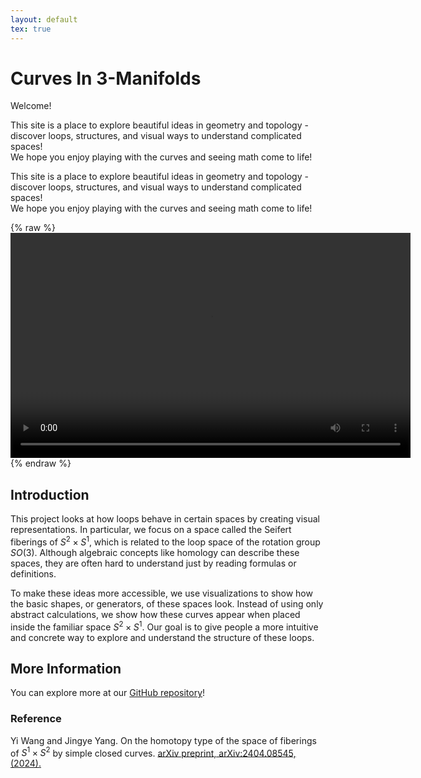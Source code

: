 ```yaml
---
layout: default
tex: true
---
```


# Curves In 3-Manifolds

Welcome!  


This site is a place to explore beautiful ideas in geometry and topology - discover loops, structures, and visual ways to understand complicated spaces!  
We hope you enjoy playing with the curves and seeing math come to life!

This site is a place to explore beautiful ideas in geometry and topology - discover loops, structures, and visual ways to understand complicated spaces!  
We hope you enjoy playing with the curves and seeing math come to life!



{% raw %}
<video width="640" height="360" controls>
  <source src="assets/animation_final.mp4" type="video/mp4">
  Your browser does not support the video tag.
</video>
{% endraw %}

## Introduction

This project looks at how loops behave in certain spaces by creating visual representations.
In particular, we focus on a space called the Seifert fiberings of $S^2 \times S^1$, which is related to the loop space of the rotation group $SO(3)$.
Although algebraic concepts like homology can describe these spaces, they are often hard to understand just by reading formulas or definitions.

To make these ideas more accessible, we use visualizations to show how the basic shapes, or generators, of these spaces look.
Instead of using only abstract calculations, we show how these curves appear when placed inside the familiar space $S^2 \times S^1$.
Our goal is to give people a more intuitive and concrete way to explore and understand the structure of these loops.

## More Information

You can explore more at our [GitHub repository](https://github.com/CurvesIn3Manifolds/CurvesIn3Manifolds.github.io)!


### Reference

Yi Wang and Jingye Yang. On the homotopy type of the space of fiberings of $S^1 \times S^2$ by simple closed curves. [arXiv preprint,
arXiv:2404.08545, (2024).](https://arxiv.org/html/2404.08545v1)


